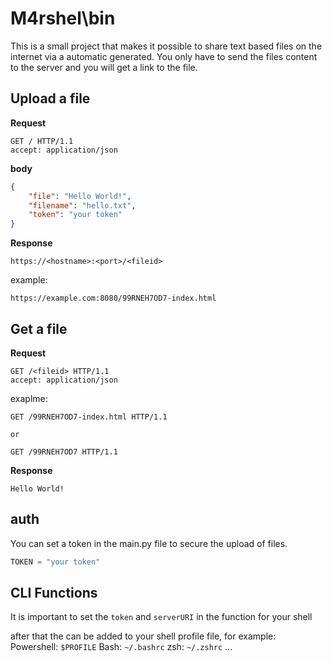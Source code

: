 # M4rshel\bin

This is a small project that makes it possible to share text based files on the internet via a automatic generated.
You only have to send the files content to the server and you will get a link to the file.


## Upload a file
**Request**
```http
GET / HTTP/1.1
accept: application/json
```

**body**
```json
{
    "file": "Hello World!",
    "filename": "hello.txt",
    "token": "your token"
}
```

**Response**
```text/plain
https://<hostname>:<port>/<fileid>
```

example:
```text/plain
https://example.com:8080/99RNEH7OD7-index.html
```

## Get a file

**Request**
```http
GET /<fileid> HTTP/1.1
accept: application/json
```
exaplme:
```
GET /99RNEH7OD7-index.html HTTP/1.1

or 

GET /99RNEH7OD7 HTTP/1.1
```

**Response**
```text/plain
Hello World!
```

## auth
You can set a token in the main.py file to secure the upload of files.
```python
TOKEN = "your token"
```

## CLI Functions
It is important to set the `token` and `serverURI` in the function for your shell

after that the can be added to your shell profile file, for example:
Powershell: `$PROFILE`
Bash: `~/.bashrc`
zsh: `~/.zshrc`
...




